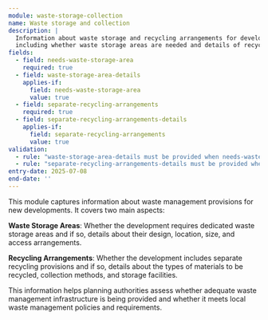 ```yaml
---
module: waste-storage-collection
name: Waste storage and collection
description: |
  Information about waste storage and recycling arrangements for developments, 
  including whether waste storage areas are needed and details of recycling provisions
fields:
  - field: needs-waste-storage-area
    required: true
  - field: waste-storage-area-details
    applies-if:
      field: needs-waste-storage-area
      value: true
  - field: separate-recycling-arrangements
    required: true
  - field: separate-recycling-arrangements-details
    applies-if:
      field: separate-recycling-arrangements
      value: true
validation:
  - rule: "waste-storage-area-details must be provided when needs-waste-storage-area is true"
  - rule: "separate-recycling-arrangements-details must be provided when separate-recycling-arrangements is true"
entry-date: 2025-07-08
end-date: ''
---
```


This module captures information about waste management provisions for new developments. It covers two main aspects:

**Waste Storage Areas**: Whether the development requires dedicated waste storage areas and if so, details about their design, location, size, and access arrangements.

**Recycling Arrangements**: Whether the development includes separate recycling provisions and if so, details about the types of materials to be recycled, collection methods, and storage facilities.

This information helps planning authorities assess whether adequate waste management infrastructure is being provided and whether it meets local waste management policies and requirements.
